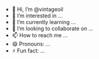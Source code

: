 - 👋 Hi, I’m @vintageoil
- 👀 I’m interested in ...
- 🌱 I’m currently learning ...
- 💞️ I’m looking to collaborate on ...
- 📫 How to reach me ...
- 😄 Pronouns: ...
- ⚡ Fun fact: ...

<!---
vintageoil/vintageoil is a ✨ special ✨ repository because its `README.md` (this file) appears on your GitHub profile.
You can click the Preview link to take a look at your changes.
--->

